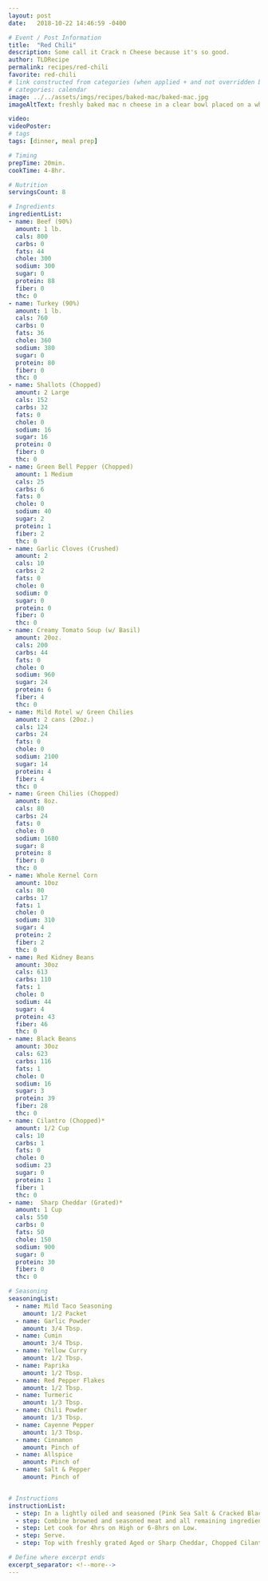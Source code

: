 ```yaml
---
layout: post
date:   2018-10-22 14:46:59 -0400

# Event / Post Information
title:  "Red Chili"
description: Some call it Crack n Cheese because it's so good.
author: TLDRecipe
permalink: recipes/red-chili
favorite: red-chili
# link constructed from categories (when applied + and not overridden by permalink)
# categories: calendar
image: ../../assets/imgs/recipes/baked-mac/baked-mac.jpg
imageAltText: freshly baked mac n cheese in a clear bowl placed on a white square plate

video:
videoPoster:
# tags
tags: [dinner, meal prep]

# Timing
prepTime: 20min.
cookTime: 4-8hr.

# Nutrition
servingsCount: 8

# Ingredients
ingredientList:
- name: Beef (90%)
  amount: 1 lb.
  cals: 800
  carbs: 0
  fats: 44
  chole: 300
  sodium: 300
  sugar: 0
  protein: 88
  fiber: 0
  thc: 0
- name: Turkey (90%)
  amount: 1 lb.
  cals: 760
  carbs: 0
  fats: 36
  chole: 360
  sodium: 380
  sugar: 0
  protein: 80
  fiber: 0
  thc: 0
- name: Shallots (Chopped)
  amount: 2 Large
  cals: 152
  carbs: 32
  fats: 0
  chole: 0
  sodium: 16
  sugar: 16
  protein: 0
  fiber: 0
  thc: 0
- name: Green Bell Pepper (Chopped)
  amount: 1 Medium
  cals: 25
  carbs: 6
  fats: 0
  chole: 0
  sodium: 40
  sugar: 2
  protein: 1
  fiber: 2
  thc: 0
- name: Garlic Cloves (Crushed)
  amount: 2
  cals: 10
  carbs: 2
  fats: 0
  chole: 0
  sodium: 0
  sugar: 0
  protein: 0
  fiber: 0
  thc: 0
- name: Creamy Tomato Soup (w/ Basil)
  amount: 20oz.
  cals: 200
  carbs: 44
  fats: 0
  chole: 0
  sodium: 960
  sugar: 24
  protein: 6
  fiber: 4
  thc: 0
- name: Mild Rotel w/ Green Chilies
  amount: 2 cans (20oz.)
  cals: 124
  carbs: 24
  fats: 0
  chole: 0
  sodium: 2100
  sugar: 14
  protein: 4
  fiber: 4
  thc: 0
- name: Green Chilies (Chopped)
  amount: 8oz.
  cals: 80
  carbs: 24
  fats: 0
  chole: 0
  sodium: 1680
  sugar: 8
  protein: 8
  fiber: 0
  thc: 0
- name: Whole Kernel Corn
  amount: 10oz
  cals: 80
  carbs: 17
  fats: 1
  chole: 0
  sodium: 310
  sugar: 4
  protein: 2
  fiber: 2
  thc: 0
- name: Red Kidney Beans
  amount: 30oz
  cals: 613
  carbs: 110
  fats: 1
  chole: 0
  sodium: 44
  sugar: 4
  protein: 43
  fiber: 46
  thc: 0
- name: Black Beans
  amount: 30oz
  cals: 623
  carbs: 116
  fats: 1
  chole: 0
  sodium: 16
  sugar: 3
  protein: 39
  fiber: 28
  thc: 0
- name: Cilantro (Chopped)*
  amount: 1/2 Cup
  cals: 10
  carbs: 1
  fats: 0
  chole: 0
  sodium: 23
  sugar: 0
  protein: 1
  fiber: 1
  thc: 0
- name:  Sharp Cheddar (Grated)*
  amount: 1 Cup
  cals: 550
  carbs: 0
  fats: 50
  chole: 150
  sodium: 900
  sugar: 0
  protein: 30
  fiber: 0
  thc: 0

# Seasoning
seasoningList:
  - name: Mild Taco Seasoning
    amount: 1/2 Packet
  - name: Garlic Powder
    amount: 3/4 Tbsp.
  - name: Cumin
    amount: 3/4 Tbsp.
  - name: Yellow Curry
    amount: 1/2 Tbsp.
  - name: Paprika
    amount: 1/2 Tbsp.
  - name: Red Pepper Flakes
    amount: 1/2 Tbsp.
  - name: Turmeric
    amount: 1/3 Tbsp.
  - name: Chili Powder
    amount: 1/3 Tbsp.
  - name: Cayenne Pepper
    amount: 1/3 Tbsp.
  - name: Cinnamon
    amount: Pinch of
  - name: Allspice
    amount: Pinch of
  - name: Salt & Pepper
    amount: Pinch of


# Instructions
instructionList:
  - step: In a lightly oiled and seasoned (Pink Sea Salt & Cracked Black Pepper) pan, cook Beef & Turkey with Taco Seasoning until browned. **Bonus - Add a few squirts of Sriracha Sauce.
  - step: Combine browned and seasoned meat and all remaining ingredients in a crock pot. (Leave the chopped Cilantro and Cheese aside for garnishing later).
  - step: Let cook for 4hrs on High or 6-8hrs on Low.
  - step: Serve.
  - step: Top with freshly grated Aged or Sharp Cheddar, Chopped Cilantro and Avocado Cilantro-Lime Sour Cream*.

# Define where excerpt ends
excerpt_separator: <!--more-->
---
```

